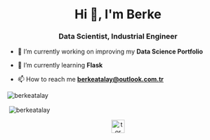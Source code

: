 <h1 align="center">Hi 👋, I'm Berke</h1>
<h3 align="center">Data Scientist, Industrial Engineer</h3>


- 🔭 I’m currently working on improving my **Data Science Portfolio**

- 🌱 I’m currently learning **Flask**

- 📫 How to reach me **berkeatalay@outlook.com.tr**



<p align="left"><img  src="https://github-readme-stats.vercel.app/api/top-langs/?username=berkeatalay&layout=compact&hide=html" alt="berkeatalay" /></p>

<p align="left">&nbsp;<img align="center" src="https://github-readme-stats.vercel.app/api?username=berkeatalay&show_icons=true" alt="berkeatalay" /></p>




<p align="center">
<a href="https://twitter.com/tormorkor" target="blank"><img align="center" src="https://cdn.jsdelivr.net/npm/simple-icons@3.0.1/icons/twitter.svg" alt="tormorkor" height="30" width="30" /></a>
